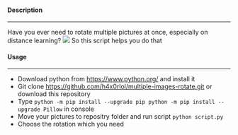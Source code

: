 #### Description
_____
Have you ever need to rotate multiple pictures at once, especially on distance learning? ![](https://audioz.download/uploads/fotos/foto_143931.jpg)
So this script helps you do that
#### Usage
_____
- Download python from https://www.python.org/ and install it
- Git clone https://github.com/h4x0rlol/multiple-images-rotate.git or download this repository
- Type `python -m pip install --upgrade pip
python -m pip install --upgrade Pillow` in console
- Move your pictures to repositry folder and run script `python script.py`
- Choose the rotation which you need

